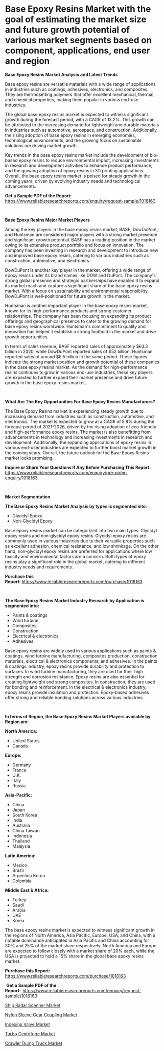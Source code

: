 <p><h1>Base Epoxy Resins Market with the goal of estimating the market size and future growth potential of various market segments based on component, applications, end user and region</h1></p><p><strong>Base Epoxy Resins Market Analysis and Latest Trends</strong></p>
<p><p>Base epoxy resins are versatile materials with a wide range of applications in industries such as coatings, adhesives, electronics, and composites. They are thermosetting polymers that offer excellent mechanical, thermal, and chemical properties, making them popular in various end-use industries.</p><p>The global base epoxy resins market is expected to witness significant growth during the forecast period, with a CAGR of 13.2%. This growth can be attributed to the increasing demand for lightweight and durable materials in industries such as automotive, aerospace, and construction. Additionally, the rising adoption of base epoxy resins in emerging economies, technological advancements, and the growing focus on sustainable solutions are driving market growth.</p><p>Key trends in the base epoxy resins market include the development of bio-based epoxy resins to reduce environmental impact, increasing investments in research and development activities to enhance product performance, and the growing adoption of epoxy resins in 3D printing applications. Overall, the base epoxy resins market is poised for steady growth in the coming years, driven by evolving industry needs and technological advancements.</p></p>
<p><strong>Get a Sample PDF of the Report:&nbsp;</strong> <a href="https://www.reliableresearchreports.com/enquiry/request-sample/1018163">https://www.reliableresearchreports.com/enquiry/request-sample/1018163</a></p>
<p>&nbsp;</p>
<p><strong>Base Epoxy Resins Major Market Players</strong></p>
<p><p>Among the key players in the base epoxy resins market, BASF, DowDuPont, and Huntsman are considered major players with a strong market presence and significant growth potential. BASF has a leading position in the market owing to its extensive product portfolio and focus on innovation. The company has been investing in research and development to introduce new and improved base epoxy resins, catering to various industries such as construction, automotive, and electronics.</p><p>DowDuPont is another key player in the market, offering a wide range of epoxy resins under its brand names like DOW and DuPont. The company's strong global presence and strategic partnerships have enabled it to expand its market reach and capture a significant share of the base epoxy resins market. With a focus on sustainability and environmental responsibility, DowDuPont is well-positioned for future growth in the market.</p><p>Huntsman is another important player in the base epoxy resins market, known for its high-performance products and strong customer relationships. The company has been focusing on expanding its product offerings and geographical presence to cater to the growing demand for base epoxy resins worldwide. Huntsman's commitment to quality and innovation has helped it establish a strong foothold in the market and drive growth opportunities.</p><p>In terms of sales revenue, BASF reported sales of approximately $63.3 billion in 2020, while DowDuPont reported sales of $52 billion. Huntsman reported sales of around $6.5 billion in the same period. These figures indicate the strong market position and growth potential of these companies in the base epoxy resins market. As the demand for high-performance resins continues to grow in various end-use industries, these key players are expected to further expand their market presence and drive future growth in the base epoxy resins market.</p></p>
<p>&nbsp;</p>
<p><strong>What Are The Key Opportunities For Base Epoxy Resins Manufacturers?</strong></p>
<p><p>The Base Epoxy Resins market is experiencing steady growth due to increasing demand from industries such as construction, automotive, and electronics. The market is expected to grow at a CAGR of 5.8% during the forecast period of 2021-2026, driven by the rising adoption of eco-friendly and high-performance epoxy resins. The market is also benefitting from advancements in technology and increasing investments in research and development. Additionally, the expanding applications of epoxy resins in various end-user industries are expected to further boost market growth in the coming years. Overall, the future outlook for the Base Epoxy Resins market looks promising.</p></p>
<p><strong>Inquire or Share Your Questions If Any Before Purchasing This Report:</strong> <a href="https://www.reliableresearchreports.com/enquiry/pre-order-enquiry/1018163">https://www.reliableresearchreports.com/enquiry/pre-order-enquiry/1018163</a></p>
<p>&nbsp;</p>
<p><strong>Market Segmentation</strong></p>
<p><strong>The Base Epoxy Resins Market Analysis by types is segmented into:</strong></p>
<p><ul><li>Glycidyl Epoxy</li><li>Non-Glycidyl Epoxy</li></ul></p>
<p><p>Base epoxy resins market can be categorized into two main types: Glycidyl epoxy resins and non-glycidyl epoxy resins. Glycidyl epoxy resins are commonly used in various industries due to their versatile properties such as excellent adhesion, chemical resistance, and low shrinkage. On the other hand, non-glycidyl epoxy resins are preferred for applications where low toxicity and environmental factors are a concern. Both types of epoxy resins play a significant role in the global market, catering to different industry needs and requirements.</p></p>
<p><strong>Purchase this Report:&nbsp;</strong><a href="https://www.reliableresearchreports.com/purchase/1018163">https://www.reliableresearchreports.com/purchase/1018163</a></p>
<p>&nbsp;</p>
<p><strong>The Base Epoxy Resins Market Industry Research by Application is segmented into:</strong></p>
<p><ul><li>Paints & coatings</li><li>Wind turbine</li><li>Composites</li><li>Construction</li><li>Electrical & electronics</li><li>Adhesives</li></ul></p>
<p><p>Base epoxy resins are widely used in various applications such as paints & coatings, wind turbine manufacturing, composites production, construction materials, electrical & electronics components, and adhesives. In the paints & coatings industry, epoxy resins provide durability and protection to surfaces. In wind turbine manufacturing, they are used for their high strength and corrosion resistance. Epoxy resins are also essential for creating lightweight and strong composites. In construction, they are used for bonding and reinforcement. In the electrical & electronics industry, epoxy resins provide insulation and protection. Epoxy-based adhesives offer strong and reliable bonding solutions across various industries.</p></p>
<p>&nbsp;</p>
<p><strong>In terms of Region, the Base Epoxy Resins Market Players available by Region are:</strong></p>
<p>
    <p> <strong> North America: </strong>
        <ul>
            <li>United States</li>
            <li>Canada</li>
        </ul>
        </p> 
    <p> <strong> Europe: </strong>
        <ul>
            <li>Germany</li>
            <li>France</li>
            <li>U.K.</li>
            <li>Italy</li>
            <li>Russia</li>
        </ul>
        </p> 
    <p> <strong> Asia-Pacific: </strong>
        <ul>
            <li>China</li>
            <li>Japan</li>
            <li>South Korea</li>
            <li>India</li>
            <li>Australia</li>
            <li>China Taiwan</li>
            <li>Indonesia</li>
            <li>Thailand</li>
            <li>Malaysia</li>
        </ul>
        </p> 
    <p> <strong> Latin America: </strong>
        <ul>
            <li>Mexico</li>
            <li>Brazil</li>
            <li>Argentina Korea</li>
            <li>Colombia</li>
        </ul>
        </p> 
    <p> <strong> Middle East & Africa: </strong>
        <ul>
            <li>Turkey</li>
            <li>Saudi</li>
            <li>Arabia</li>
            <li>UAE</li>
            <li>Korea</li>
        </ul>
    </p>
    </p>
<p><p>The base epoxy resins market is expected to witness significant growth in the regions of North America, Asia Pacific, Europe, USA, and China, with a notable dominance anticipated in Asia Pacific and China accounting for 30% and 25% of the market share respectively. North America and Europe are expected to follow closely with a market share of 20% each, while the USA is projected to hold a 15% share in the global base epoxy resins market.</p></p>
<p><strong>Purchase this Report: </strong><a href="https://www.reliableresearchreports.com/purchase/1018163">https://www.reliableresearchreports.com/purchase/1018163</a></p>
<p>&nbsp;<strong>Get a Sample PDF of the Report:&nbsp;&nbsp;</strong><a href="https://www.reliableresearchreports.com/enquiry/request-sample/1018163">https://www.reliableresearchreports.com/enquiry/request-sample/1018163</a></p>
<p><strong></strong></p>
<p><p><a href="https://medium.com/@marcellakin2023/ship-radar-scanner-market-research-report-its-history-and-forecast-2024-to-2031-0f513edc5afe">Ship Radar Scanner Market</a></p><p><a href="https://medium.com/@vidyap2912/nylon-sleeve-gear-coupling-market-trends-and-market-analysis-forecasted-for-period-2024-2031-f58969fecee9">Nylon Sleeve Gear Coupling Market</a></p><p><a href="https://medium.com/@magaliortiz1955/indexing-valve-market-exploring-market-share-market-trends-and-future-growth-3dcc707f78b4">Indexing Valve Market</a></p><p><a href="https://medium.com/@magaliortiz1955/turbo-centrifuge-market-research-report-its-history-and-forecast-2024-to-2031-91181ce33a56">Turbo Centrifuge Market</a></p><p><a href="https://medium.com/p/122de9c24597/edit">Crawler Dump Truck Market</a></p></p>